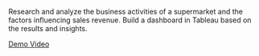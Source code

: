 Research and analyze the business activities of a supermarket and the factors influencing sales revenue. Build a dashboard in Tableau based on the results and insights.

[Demo Video](https://youtu.be/t9IPCuhXlRA)
